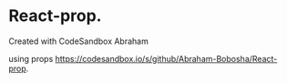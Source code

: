 # React-prop.
Created with CodeSandbox
Abraham

using props 
https://codesandbox.io/s/github/Abraham-Bobosha/React-prop.
